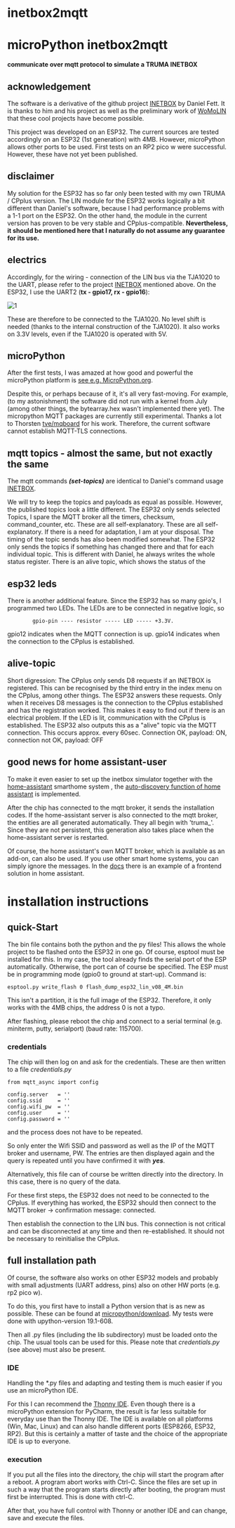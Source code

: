 # inetbox2mqtt
# microPython inetbox2mqtt
**communicate over mqtt protocol to simulate a TRUMA INETBOX**

## acknowledgement
The software is a derivative of the github project [INETBOX](https://github.com/danielfett/inetbox.py) by Daniel Fett. 
It is thanks to him and his project as well as the preliminary work of [WoMoLIN](https://github.com/muccc/WomoLIN) that these cool projects have become possible.

This project was developed on an ESP32. The current sources are tested accordingly on an ESP32 (1st generation) with 4MB. However, microPython allows other ports to be used. First tests on an RP2 pico w were successful. However, these have not yet been published.

## disclaimer
My solution for the ESP32 has so far only been tested with my own TRUMA / CPplus version. The LIN module for the ESP32 works logically a bit different than Daniel's software, because I had performance problems with a 1-1 port on the ESP32. On the other hand, the module in the current version has proven to be very stable and CPplus-compatible. **Nevertheless, it should be mentioned here that I naturally do not assume any guarantee for its use.**

## electrics
Accordingly, for the wiring - connection of the LIN bus via the TJA1020 to the UART, please refer to the project [INETBOX](https://github.com/danielfett/inetbox.py) mentioned above. On the ESP32, I use the UART2 (**tx - gpio17, rx - gpio16**):

![1](https://user-images.githubusercontent.com/65889763/200187420-7c787a62-4b06-4b8d-a50c-1ccb71626118.png)

These are therefore to be connected to the TJA1020. No level shift is needed (thanks to the internal construction of the TJA1020). It also works on 3.3V levels, even if the TJA1020 is operated with 5V. 

## microPython
After the first tests, I was amazed at how good and powerful the microPython platform is [see e.g. MicroPython.org](https://docs.micropython.org/en/latest/).

Despite this, or perhaps because of it, it's all very fast-moving. For example, (to my astonishment) the software did not run with a kernel from July (among other things, the bytearray.hex wasn't implemented there yet).
The micropython MQTT packages are currently still experimental. Thanks a lot to Thorsten [tve/mqboard](https://github.com/tve/mqboard) for his work. Therefore, the current software cannot establish MQTT-TLS connections.  

## mqtt topics - almost the same, but not exactly the same
The mqtt commands ***(set-topics)*** are identical to Daniel's command usage [INETBOX](https://github.com/danielfett/inetbox.py). 

We will try to keep the topics and payloads as equal as possible. However, the published topics look a little different. The ESP32 only sends selected Topics, I spare the MQTT broker all the timers, checksum, command_counter, etc. These are all self-explanatory. These are all self-explanatory. If there is a need for adaptation, I am at your disposal. The timing of the topic sends has also been modified somewhat. The ESP32 only sends the topics if something has changed there and that for each individual topic. This is different with Daniel, he always writes the whole status register. There is an alive topic, which shows the status of the 

## esp32 leds
There is another additional feature. Since the ESP32 has so many gpio's, I programmed two LEDs. The LEDs are to be connected in negative logic, so 

            gpio-pin ---- resistor ----- LED ----- +3.3V.

gpio12 indicates when the MQTT connection is up. gpio14 indicates when the connection to the CPplus is established. 

## alive-topic
Short digression: The CPplus only sends D8 requests if an INETBOX is registered. This can be recognised by the third entry in the index menu on the CPplus, among other things. The ESP32 answers these requests. Only when it receives D8 messages is the connection to the CPplus established and has the registration worked. This makes it easy to find out if there is an electrical problem. If the LED is lit, communication with the CPplus is established.
The ESP32 also outputs this as a "alive" topic via the MQTT connection. This occurs approx. every 60sec. Connection OK, payload: ON, connection not OK, payload: OFF

## good news for home assistant-user
To make it even easier to set up the inetbox simulator together with the [home-assistant](https://www.home-assistant.io/) smarthome system , the [auto-discovery function of home assistant](https://www.home-assistant.io/integrations/mqtt/#mqtt-discovery) is implemented. 

After the chip has connected to the mqtt broker, it sends the installation codes. If the home-assistant server is also connected to the mqtt broker, the entities are all generated automatically. They all begin with 'truma_'. Since they are not persistent, this generation also takes place when the home-assistant server is restarted. 

Of course, the home assistant's own MQTT broker, which is available as an add-on, can also be used. If you use other smart home systems, you can simply ignore the messages. In the [docs](https://github.com/mc0110/inetbox2mqtt/tree/main/doc) there is an example of a frontend solution in home assistant.

# installation instructions
## quick-Start
The bin file contains both the python and the py files!
This allows the whole project to be flashed onto the ESP32 in one go. Of course, esptool must be installed for this. In my case, the tool already finds the serial port of the ESP automatically. Otherwise, the port can of course be specified. The ESP must be in programming mode (gpio0 to ground at start-up). Command is:


    esptool.py write_flash 0 flash_dump_esp32_lin_v08_4M.bin

This isn't a partition, it is the full image of the ESP32. Therefore, it only works with the 4MB chips, the address 0 is not a typo.

After flashing, please reboot the chip and connect to a serial terminal (e.g. miniterm, putty, serialport) (baud rate: 115700). 

### credentials
The chip will then log on and ask for the credentials. These are then written to a file *credentials.py*

    from mqtt_async import config

    config.server   = ''
    config.ssid     = ''
    config.wifi_pw  = ''
    config.user     = ''
    config.password = ''


 and the process does not have to be repeated. 
 
 So only enter the Wifi SSID and password as well as the IP of the MQTT broker and username, PW. The entries are then displayed again and the query is repeated until you have confirmed it with ***yes***.

Alternatively, this file can of course be written directly into the directory. In this case, there is no query of the data.

For these first steps, the ESP32 does not need to be connected to the CPplus. If everything has worked, the ESP32 should then connect to the MQTT broker -> confirmation message: connected.

Then establish the connection to the LIN bus. This connection is not critical and can be disconnected at any time and then re-established. It should not be necessary to reinitialise the CPplus.


## full installation path
Of course, the software also works on other ESP32 models and probably with small adjustments (UART address, pins) also on other HW ports (e.g. rp2 pico w). 

To do this, you first have to install a Python version that is as new as possible. These can be found at [micropython/download](https://micropython.org/download/). My tests were done with upython-version 19.1-608.

Then all .py files (including the lib subdirectory) must be loaded onto the chip. The usual tools can be used for this. Please note that *credentials.py* (see above) must also be present.

### IDE 
Handling the *.py files and adapting and testing them is much easier if you use an microPython IDE. 

For this I can recommend the [Thonny IDE](https://thonny.org/). Even though there is a microPython extension for PyCharm, the result is far less suitable for everyday use than the Thonny IDE. The IDE is available on all platforms (Win, Mac, Linux) and can also handle different ports (ESP8266, ESP32, RP2).
But this is certainly a matter of taste and the choice of the appropriate IDE is up to everyone.

### execution
If you put all the files into the directory, the chip will start the program after a reboot.
A program abort works with Ctrl-C. Since the files are set up in such a way that the program starts directly after booting, the program must first be interrupted. This is done with ctrl-C. 

After that, you have full control with Thonny or another IDE and can change, save and execute the files.
